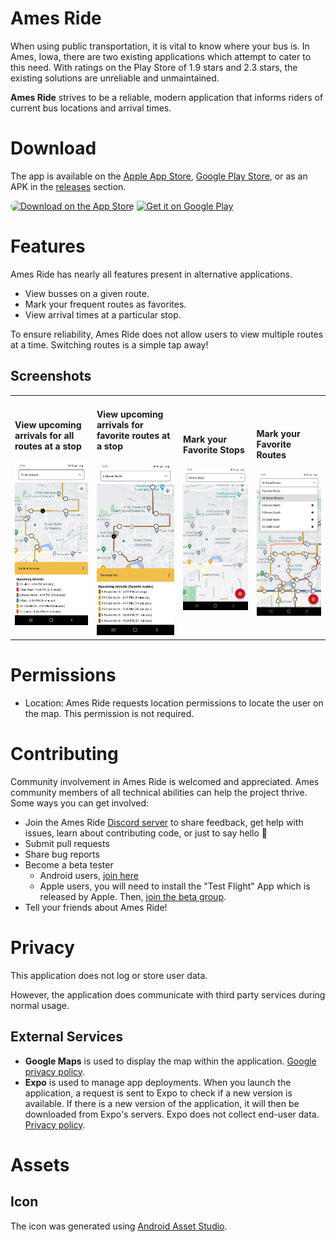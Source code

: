 # Ames Ride

When using public transportation, it is vital to know where your bus is.
In Ames, Iowa, there are two existing applications which attempt to cater to this need.
With ratings on the Play Store of 1.9 stars and 2.3 stars, the existing solutions are unreliable and unmaintained.

**Ames Ride** strives to be a reliable, modern application that informs riders of current bus locations and arrival times.

# Download

The app is available on the [Apple App Store](https://apps.apple.com/us/app/ames-ride/id1666007719), [Google Play Store](https://play.google.com/store/apps/details?id=com.demerstech.amesride), or as an APK in the [releases](https://github.com/patrickdemers6/AmesRide/releases) section.

<a href="https://apps.apple.com/us/app/ames-ride/id1666007719?itsct=apps_box_badge&amp;itscg=30200" style="overflow: hidden; border-radius: 13px; width: 200px; height: 83px;" target="_blank"><img src="https://tools.applemediaservices.com/api/badges/download-on-the-app-store/black/en-us?size=250x83&amp;releaseDate=1674345600" alt="Download on the App Store" style="border-radius: 13px; width: 200px; height: 83px;"></a>
<a href='https://play.google.com/store/apps/details?id=com.demerstech.amesride&pcampaignid=pcampaignidMKT-Other-global-all-co-prtnr-py-PartBadge-Mar2515-1' target="_blank"><img alt='Get it on Google Play' src='https://play.google.com/intl/en_us/badges/static/images/badges/en_badge_web_generic.png' width="250"/></a>

# Features

Ames Ride has nearly all features present in alternative applications.

- View busses on a given route.
- Mark your frequent routes as favorites.
- View arrival times at a particular stop.

To ensure reliability, Ames Ride does not allow users to view multiple routes at a time.
Switching routes is a simple tap away!

## Screenshots

<table>
    <tr>
        <td>
            <h4>View upcoming arrivals for <strong>all</strong> routes at a stop</h4>
            <img alt="Upcoming Stops" src="assets/screenshots/upcoming_arrivals.jpeg" width="300" />
        </td>
        <td>
            <h4>View upcoming arrivals for <strong>favorite</strong> routes at a stop</h4>
            <img alt="Upcoming Stops" src="assets/screenshots/upcoming_arrivals_favorite.jpeg" width="300" />
        </td>
        <td>
            <h4>Mark your Favorite Stops</h4>
            <img alt="Favorite Routes" src="assets/screenshots/favorite_stops.jpeg" width="300" />
        </td>
        <td>
            <h4>Mark your Favorite Routes</h4>
            <img alt="Favorite Routes" src="assets/screenshots/favorite_routes.jpeg" width="300" />
        </td>
    </tr>
</table>

# Permissions

- Location: Ames Ride requests location permissions to locate the user on the map. This permission is not required.

# Contributing

Community involvement in Ames Ride is welcomed and appreciated. Ames community members of all technical abilities can help the project thrive. Some ways you can get involved:

- Join the Ames Ride [Discord server](https://discord.gg/CW4bjy8TEX) to share feedback, get help with issues, learn about contributing code, or just to say hello :wave:
- Submit pull requests
- Share bug reports
- Become a beta tester
  - Android users, [join here](https://play.google.com/apps/testing/com.demerstech.amesride)
  - Apple users, you will need to install the "Test Flight" App which is released by Apple. Then, [join the beta group](https://testflight.apple.com/join/LRhx7d6D).
- Tell your friends about Ames Ride!

# Privacy

This application does not log or store user data.

However, the application does communicate with third party services during normal usage.

## External Services

- **Google Maps** is used to display the map within the application. [Google privacy policy](https://policies.google.com/privacy).
- **Expo** is used to manage app deployments. When you launch the application, a request is sent to Expo to check if a new version is available. If there is a new version of the application, it will then be downloaded from Expo's servers. Expo does not collect end-user data. [Privacy policy](https://expo.dev/privacy).

# Assets

## Icon

The icon was generated using [Android Asset Studio](<https://romannurik.github.io/AndroidAssetStudio/icons-launcher.html#foreground.type=clipart&foreground.clipart=directions_bus&foreground.space.trim=1&foreground.space.pad=0.25&foreColor=rgb(241%2C%20190%2C%2073)&backColor=rgb(200%2C%2016%2C%2047)&crop=0&backgroundShape=circle&effects=none&name=ic_launcher>).
